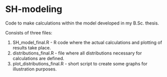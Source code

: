 # SH-modeling
Code to make calculations within the model developed in my B.Sc. thesis.

Consists of three files: 

1. SH_model_final.R - R code where the actual calculations and plotting of results take place.
2. distributions_final.R - file where all distributions necessary for calculations are defined. 
3. plot_distributions_final.R - short script to create some graphs for illustration purposes.
